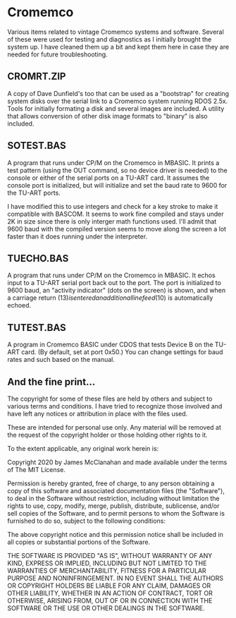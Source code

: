 # Cromemco
Various items related to vintage Cromemco systems and software. Several of these were used for testing and diagnostics as I initially brought the system up. I have cleaned them up a bit and kept them here in case they are needed for future troubleshooting.

## CROMRT.ZIP
A copy of Dave Dunfield's too that can be used as a "bootstrap" for creating system disks over the serial link to a Cromemco system running RDOS 2.5x. Tools for initially formating a disk and several images are included. A utility that allows conversion of other disk image formats to "binary" is also included.


## SOTEST.BAS
A program that runs under CP/M on the Cromemco in MBASIC. It prints a test pattern (using the OUT command, so no device driver is needed) to the console or either of the serial ports on a TU-ART card. It assumes the console port is initialized, but will initialize and set the baud rate to 9600 for the TU-ART ports.

I have modified this to use integers and check for a key stroke to make it compatible with BASCOM. It seems to work fine compiled and stays under 2K in size since there is only interger math functions used. I'll admit that 9600 baud with the compiled version seems to move along the screen a lot faster than it does running under the interpreter.


## TUECHO.BAS
A program that runs under CP/M on the Cromemco in MBASIC. It echos input to a TU-ART serial port back out to the port. The port is initialized to 9600 baud, an "activity indicator" (dots on the screen) is shown, and when a carriage return ($13) is entered an additional line feed ($10) is automatically echoed.


## TUTEST.BAS
A program in Cromemco BASIC under CDOS that tests Device B on the TU-ART card. (By default, set at port 0x50.) You can change settings for baud rates and such based on the manual.


## And the fine print...
The copyright for some of these files are held by others and subject to various terms and conditions. I have tried to recognize those involved and have left any notices or attribution in place with the files used.

These are intended for personal use only. Any material will be removed at the request of the copyright holder or those holding other rights to it.

To the extent applicable, any original work herein is:

Copyright 2020 by James McClanahan and made available under the terms of The MIT License.

Permission is hereby granted, free of charge, to any person obtaining a copy of this software and associated documentation files (the "Software"), to deal in the Software without restriction, including without limitation the rights to use, copy, modify, merge, publish, distribute, sublicense, and/or sell copies of the Software, and to permit persons to whom the Software is furnished to do so, subject to the following conditions:

The above copyright notice and this permission notice shall be included in all copies or substantial portions of the Software.

THE SOFTWARE IS PROVIDED "AS IS", WITHOUT WARRANTY OF ANY KIND, EXPRESS OR IMPLIED, INCLUDING BUT NOT LIMITED TO THE WARRANTIES OF MERCHANTABILITY, FITNESS FOR A PARTICULAR PURPOSE AND NONINFRINGEMENT. IN NO EVENT SHALL THE AUTHORS OR COPYRIGHT HOLDERS BE LIABLE FOR ANY CLAIM, DAMAGES OR OTHER LIABILITY, WHETHER IN AN ACTION OF CONTRACT, TORT OR OTHERWISE, ARISING FROM, OUT OF OR IN CONNECTION WITH THE SOFTWARE OR THE USE OR OTHER DEALINGS IN THE SOFTWARE.
